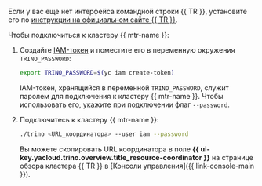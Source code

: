 Если у вас еще нет интерфейса командной строки {{ TR }}, установите его по [инструкции на официальном сайте {{ TR }}](https://trino.io/docs/current/client/cli.html#installation).

Чтобы подключиться к кластеру {{ mtr-name }}:

1. Создайте [IAM-токен](../../iam/concepts/authorization/iam-token.md) и поместите его в переменную окружения `TRINO_PASSWORD`:

   ```bash
   export TRINO_PASSWORD=$(yc iam create-token)
   ```

   IAM-токен, хранящийся в переменной `TRINO_PASSWORD`, служит паролем для подключения к кластеру {{ mtr-name }}. Чтобы использовать его, укажите при подключении флаг `--password`.

1. Подключитесь к кластеру {{ mtr-name }}:

   ```bash
   ./trino <URL_координатора> --user iam --password
   ```

   Вы можете скопировать URL координатора в поле **{{ ui-key.yacloud.trino.overview.title_resource-coordinator }}** на странице обзора кластера {{ TR }} в [Консоли управления]({{ link-console-main }}).
